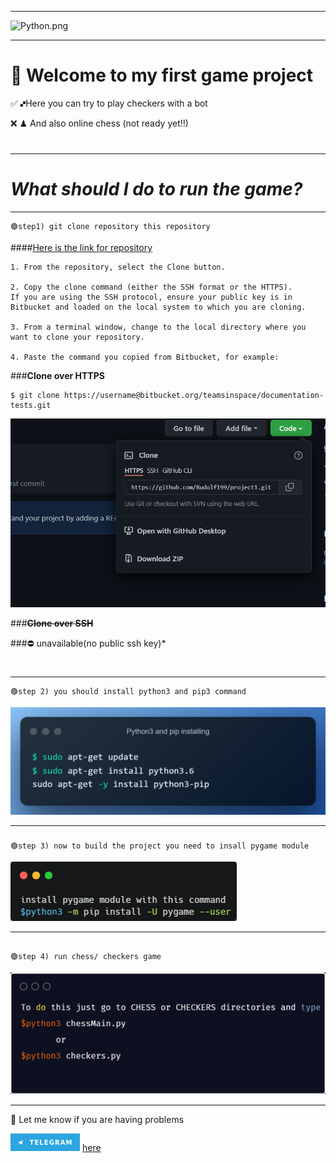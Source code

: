 ---------

![Python.png](checkers/♚🙾Python.png)


-----------

💬 Welcome to my first game project
===

✅ 🙾Here you can try to play checkers with a bot 

❌ ♟ And also online chess (not ready yet!!)️

#

----

*__What should I do to run the game?__*
===========

----
```
🟢step1) git clone repository this repository
```

####[Here is the link for repository](https://github.com/Rudolf199/project1.git)

```
1. From the repository, select the Clone button.

2. Copy the clone command (either the SSH format or the HTTPS).
If you are using the SSH protocol, ensure your public key is in Bitbucket and loaded on the local system to which you are cloning.

3. From a terminal window, change to the local directory where you want to clone your repository.

4. Paste the command you copied from Bitbucket, for example:
```
###**Clone over HTTPS**
```
$ git clone https://username@bitbucket.org/teamsinspace/documentation-tests.git
```
![clone.png](checkers/clone.png)

###**~~Clone over SSH~~**

###⛔ unavailable(no public ssh key)*

#


-------

```
🟢step 2) you should install python3 and pip3 command
```
![img_1.png](checkers/img_1.png)

-------
###
```
🟢step 3) now to build the project you need to insall pygame module
```
![pygame.png](checkers/pygame.png)

--------
##
```
🟢step 4) run chess/ checkers game
```

![run.png](checkers/run.png)


------




📱 Let me know if you are having problems

![img_2.png](checkers/img_2.png) [here](https://t.me/Roudolf)
